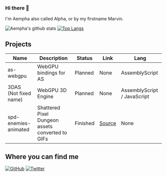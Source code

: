 ### Hi there 👋
I'm Aempha also called Alpha, or by my firstname Marvin.

![Aempha's github stats](https://github-readme-stats.vercel.app/api?username=aempha&show_icons=true&icon_color=904e95&bg_color=30,e96443,904e95&title_color=fff&text_color=fff)
[![Top Langs](https://github-readme-stats.vercel.app/api/top-langs/?username=aempha&layout=compact)](https://github.com/anuraghazra/github-readme-stats)

## Projects
| Name                  | Description                                      | Status   | Link                                                     | Lang                        |
| --------------------- | ------------------------------------------------ | -------- | -------------------------------------------------------- | --------------------------- |
| as-webgpu             | WebGPU bindings for AS                           | Planned  | None                                                     | AssemblyScript              |
| 3DAS (Not fixed name) | WebGPU 3D Engine                                 | Planned  | None                                                     | AssemblyScript / JavaScript |
| spd-enemies-animated  | Shattered Pixel Dungeon assets converted to GIFs | Finished | [Source](https://github.com/aempha/spd-enemies-animated) | None                        |

## Where you can find me
[![GitHub](https://img.shields.io/badge/GitHub-%2312100E.svg?&style=for-the-badge&logo=Github&logoColor=white)](https://github.com/aempha)
[![Twitter](https://img.shields.io/badge/twitter-%231DA1F2.svg?&style=for-the-badge&logo=twitter&logoColor=white)](https://twitter.com/Alpha_LionTac)

